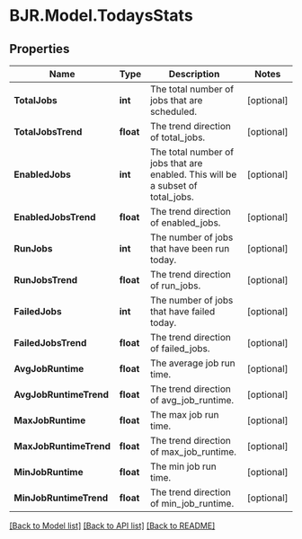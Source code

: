 # BJR.Model.TodaysStats
## Properties

Name | Type | Description | Notes
------------ | ------------- | ------------- | -------------
**TotalJobs** | **int** | The total number of jobs that are scheduled. | [optional] 
**TotalJobsTrend** | **float** | The trend direction of total_jobs. | [optional] 
**EnabledJobs** | **int** | The total number of jobs that are enabled. This will be a subset of total_jobs. | [optional] 
**EnabledJobsTrend** | **float** | The trend direction of enabled_jobs. | [optional] 
**RunJobs** | **int** | The number of jobs that have been run today. | [optional] 
**RunJobsTrend** | **float** | The trend direction of run_jobs. | [optional] 
**FailedJobs** | **int** | The number of jobs that have failed today. | [optional] 
**FailedJobsTrend** | **float** | The trend direction of failed_jobs. | [optional] 
**AvgJobRuntime** | **float** | The average job run time. | [optional] 
**AvgJobRuntimeTrend** | **float** | The trend direction of avg_job_runtime. | [optional] 
**MaxJobRuntime** | **float** | The max job run time. | [optional] 
**MaxJobRuntimeTrend** | **float** | The trend direction of max_job_runtime. | [optional] 
**MinJobRuntime** | **float** | The min job run time. | [optional] 
**MinJobRuntimeTrend** | **float** | The trend direction of min_job_runtime. | [optional] 

[[Back to Model list]](../README.md#documentation-for-models) [[Back to API list]](../README.md#documentation-for-api-endpoints) [[Back to README]](../README.md)

